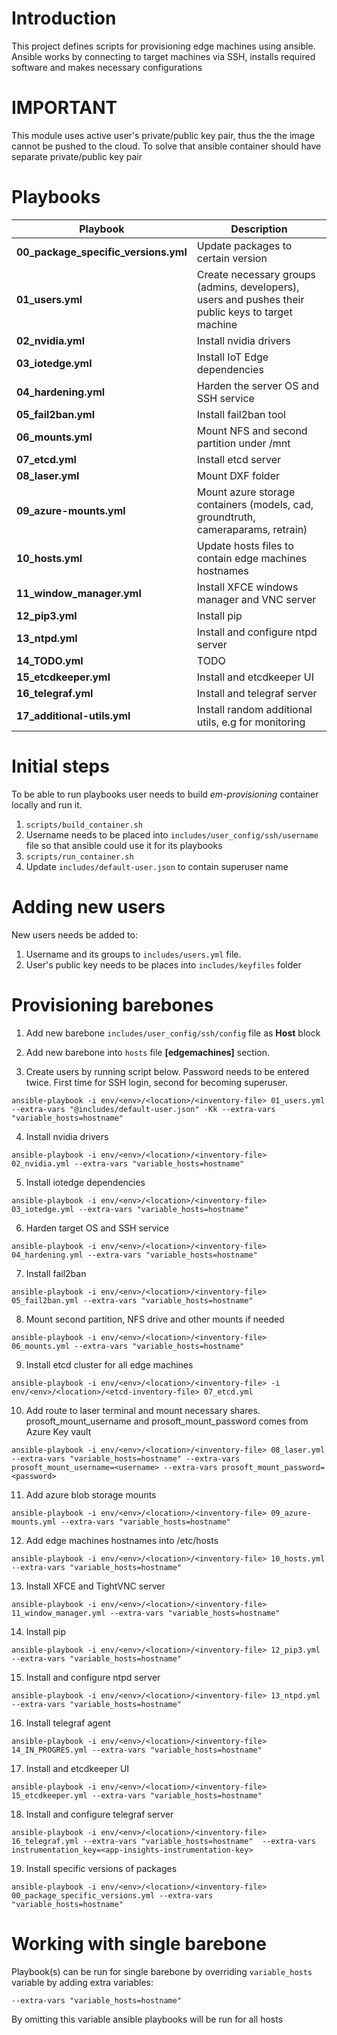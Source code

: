 # Introduction 
This project defines scripts for provisioning edge machines using ansible. Ansible works by connecting to target machines via SSH, installs required software and makes necessary configurations

# IMPORTANT
This module uses active user's private/public key pair, thus the the image cannot be pushed to the cloud. To solve that ansible container should have separate private/public key pair

# Playbooks

| Playbook | Description |
| ------------- |-------------|
| **00_package_specific_versions.yml** | Update packages to certain version |
| **01_users.yml** | Create necessary groups (admins, developers), users and pushes their public keys to target machine |
| **02_nvidia.yml** | Install nvidia drivers |
| **03_iotedge.yml** | Install IoT Edge dependencies |
| **04_hardening.yml** | Harden the server OS and SSH service |
| **05_fail2ban.yml** | Install fail2ban tool |
| **06_mounts.yml** | Mount NFS and second partition under /mnt |
| **07_etcd.yml** | Install etcd server |
| **08_laser.yml** | Mount DXF folder |
| **09_azure-mounts.yml** | Mount azure storage containers (models, cad, groundtruth, cameraparams, retrain) |
| **10_hosts.yml** | Update hosts files to contain edge machines hostnames |
| **11_window_manager.yml** | Install XFCE windows manager and VNC server |
| **12_pip3.yml** | Install pip |
| **13_ntpd.yml** | Install and configure ntpd server |
| **14_TODO.yml** | TODO |
| **15_etcdkeeper.yml** | Install and etcdkeeper UI |
| **16_telegraf.yml** | Install and telegraf server |
| **17_additional-utils.yml** | Install random additional utils, e.g for monitoring |
# Initial steps

To be able to run playbooks user needs to build *em-provisioning* container locally and run it.
1. ```scripts/build_container.sh```
2. Username needs to be placed into `includes/user_config/ssh/username` file so that ansible could use it for its playbooks
3. ```scripts/run_container.sh```
4. Update ```includes/default-user.json``` to contain superuser name

# Adding new users

New users needs be added to:
1. Username and its groups to `includes/users.yml` file.
2. User's public key needs to be places into `includes/keyfiles` folder

# Provisioning barebones
1. Add new barebone `includes/user_config/ssh/config` file as **Host** block

2. Add new barebone into `hosts` file **[edgemachines]** section.

3. Create users by running script below. Password needs to be entered twice. First time for SSH login, second for becoming superuser.
```
ansible-playbook -i env/<env>/<location>/<inventory-file> 01_users.yml --extra-vars "@includes/default-user.json" -Kk --extra-vars "variable_hosts=hostname"
```
4. Install nvidia drivers
```
ansible-playbook -i env/<env>/<location>/<inventory-file> 02_nvidia.yml --extra-vars "variable_hosts=hostname"
```
5. Install iotedge dependencies 
```
ansible-playbook -i env/<env>/<location>/<inventory-file> 03_iotedge.yml --extra-vars "variable_hosts=hostname"
```
6. Harden target OS and SSH service
```
ansible-playbook -i env/<env>/<location>/<inventory-file> 04_hardening.yml --extra-vars "variable_hosts=hostname"
```
7. Install fail2ban
```
ansible-playbook -i env/<env>/<location>/<inventory-file> 05_fail2ban.yml --extra-vars "variable_hosts=hostname"
```
8. Mount second partition, NFS drive and other mounts if needed
```
ansible-playbook -i env/<env>/<location>/<inventory-file> 06_mounts.yml --extra-vars "variable_hosts=hostname"
```
9. Install etcd cluster for all edge machines
```
ansible-playbook -i env/<env>/<location>/<inventory-file> -i env/<env>/<location>/<etcd-inventory-file> 07_etcd.yml
```
10. Add route to laser terminal and mount necessary shares. prosoft_mount_username and prosoft_mount_password comes from Azure Key vault
```
ansible-playbook -i env/<env>/<location>/<inventory-file> 08_laser.yml --extra-vars "variable_hosts=hostname" --extra-vars prosoft_mount_username=<username> --extra-vars prosoft_mount_password=<password>
```
11. Add azure blob storage mounts
```
ansible-playbook -i env/<env>/<location>/<inventory-file> 09_azure-mounts.yml --extra-vars "variable_hosts=hostname"
```
12. Add edge machines hostnames into /etc/hosts
```
ansible-playbook -i env/<env>/<location>/<inventory-file> 10_hosts.yml --extra-vars "variable_hosts=hostname"
```
13. Install XFCE and TightVNC server
```
ansible-playbook -i env/<env>/<location>/<inventory-file> 11_window_manager.yml --extra-vars "variable_hosts=hostname"
```
14. Install pip
```
ansible-playbook -i env/<env>/<location>/<inventory-file> 12_pip3.yml --extra-vars "variable_hosts=hostname"
```
15. Install and configure ntpd server
```
ansible-playbook -i env/<env>/<location>/<inventory-file> 13_ntpd.yml --extra-vars "variable_hosts=hostname"
```
16. Install telegraf agent
```
ansible-playbook -i env/<env>/<location>/<inventory-file> 14_IN_PROGRES.yml --extra-vars "variable_hosts=hostname"
```
17. Install and etcdkeeper UI
```
ansible-playbook -i env/<env>/<location>/<inventory-file> 15_etcdkeeper.yml --extra-vars "variable_hosts=hostname"
```
18. Install and configure telegraf server
```
ansible-playbook -i env/<env>/<location>/<inventory-file> 16_telegraf.yml --extra-vars "variable_hosts=hostname"  --extra-vars instrumentation_key=<app-insights-instrumentation-key>
```
19. Install specific versions of packages
```
ansible-playbook -i env/<env>/<location>/<inventory-file> 00_package_specific_versions.yml --extra-vars "variable_hosts=hostname"
```
# Working with single barebone

Playbook(s) can be run for single barebone by overriding `variable_hosts` variable by adding extra variables:
```
--extra-vars "variable_hosts=hostname"
```

By omitting this variable ansible playbooks will be run for all hosts
